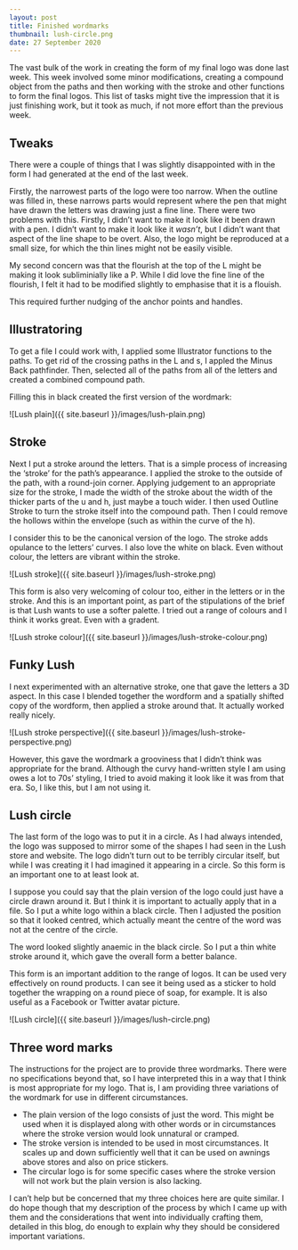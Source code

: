 ```yaml
---
layout: post
title: Finished wordmarks
thumbnail: lush-circle.png
date: 27 September 2020
---
```


The vast bulk of the work in creating the form of my final logo was done last week. This week involved some minor modifications, creating a compound object from the paths and then working with the stroke and other functions to form the final logos. This list of tasks might tive the impression that it is just finishing work, but it took as much, if not more effort than the previous week.

## Tweaks

There were a couple of things that I was slightly disappointed with in the form I had generated at the end of the last week.

Firstly, the narrowest parts of the logo were too narrow. When the outline was filled in, these narrows parts would represent where the pen that might have drawn the letters was drawing just a fine line. There were two problems with this. Firstly, I didn’t want to make it look like it been drawn with a pen. I didn’t want to make it look like it *wasn’t*, but I didn’t want that aspect of the line shape to be overt. Also, the logo might be reproduced at a small size, for which the thin lines might not be easily visible.

My second concern was that the flourish at the top of the L might be making it look subliminially like a P. While I did love the fine line of the flourish, I felt it had to be modified slightly to emphasise that it is a flouish.

This required further nudging of the anchor points and handles.

## Illustratoring

To get a file I could work with, I applied some Illustrator functions to the paths. To get rid of the crossing paths in the L and s, I appled the Minus Back pathfinder. Then, selected all of the paths from all of the letters and created a combined compound path.

Filling this in black created the first version of the wordmark:

![Lush plain]({{ site.baseurl }}/images/lush-plain.png)

## Stroke

Next I put a stroke around the letters. That is a simple process of increasing the ‘stroke’ for the path’s appearance. I applied the stroke to the outside of the path, with a round-join corner. Applying judgement to an appropriate size for the stroke, I made the width of the stroke about the width of the thicker parts of the u and h, just maybe a touch wider. I then used Outline Stroke to turn the stroke itself into the compound path. Then I could remove the hollows within the envelope (such as within the curve of the h).

I consider this to be the canonical version of the logo. The stroke adds opulance to the letters’ curves. I also love the white on black. Even without colour, the letters are vibrant within the stroke.

![Lush stroke]({{ site.baseurl }}/images/lush-stroke.png)

This form is also very welcoming of colour too, either in the letters or in the stroke. And this is an important point, as part of the stipulations of the brief is that Lush wants to use a softer palette. I tried out a range of colours and I think it works great. Even with a gradent.

![Lush stroke colour]({{ site.baseurl }}/images/lush-stroke-colour.png)

## Funky Lush

I next experimented with an alternative stroke, one that gave the letters a 3D aspect. In this case I blended together the wordform and a spatially shifted copy of the wordform, then applied a stroke around that. It actually worked really nicely.

![Lush stroke perspective]({{ site.baseurl }}/images/lush-stroke-perspective.png)

However, this gave the wordmark a grooviness that I didn’t think was appropriate for the brand. Although the curvy hand-written style I am using owes a lot to 70s’ styling, I tried to avoid making it look like it was from that era. So, I like this, but I am not using it.

## Lush circle

The last form of the logo was to put it in a circle. As I had always intended, the logo was supposed to mirror some of the shapes I had seen in the Lush store and website. The logo didn’t turn out to be terribly circular itself, but while I was creating it I had imagined it appearing in a circle. So this form is an important one to at least look at.

I suppose you could say that the plain version of the logo could just have a circle drawn around it. But I think it is important to actually apply that in a file. So I put a white logo within a black circle. Then I adjusted the position so that it looked centred, which actually meant the centre of the word was not at the centre of the circle.

The word looked slightly anaemic in the black circle. So I put a thin white stroke around it, which gave the overall form a better balance.

This form is an important addition to the range of logos. It can be used very effectively on round products. I can see it being used as a sticker to hold together the wrapping on a round piece of soap, for example. It is also useful as a Facebook or Twitter avatar picture.

![Lush circle]({{ site.baseurl }}/images/lush-circle.png)

## Three word marks

The instructions for the project are to provide three wordmarks. There were no specifications beyond that, so I have interpreted this in a way that I think is most appropriate for my logo. That is, I am providing three variations of the wordmark for use in different circumstances.

* The plain version of the logo consists of just the word. This might be used when it is displayed along with other words or in circumstances where the stroke version would look unnatural or cramped.
* The stroke version is intended to be used in most circumstances. It scales up and down sufficiently well that it can be used on awnings above stores and also on price stickers.
* The circular logo is for some specific cases where the stroke version will not work but the plain version is also lacking.

I can’t help but be concerned that my three choices here are quite similar. I do hope though that my description of the process by which I came up with them and the considerations that went into individually crafting them, detailed in this blog, do enough to explain why they should be considered important variations.
